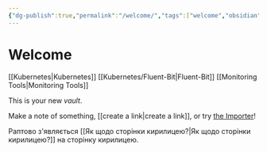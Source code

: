 ```yaml
---
{"dg-publish":true,"permalink":"/welcome/","tags":["welcome","obsidian","gardenEntry","gardenEntry","gardenEntry"]}
---
```


# Welcome
[[Kubernetes\|Kubernetes]]
[[Kubernetes/Fluent-Bit\|Fluent-Bit]]
[[Monitoring Tools\|Monitoring Tools]]

This is your new *vault*.

Make a note of something, [[create a link\|create a link]], or try [the Importer](https://help.obsidian.md/Plugins/Importer)!

Раптово з'являється [[Як щодо сторінки кирилицею?\|Як щодо сторінки кирилицею?]] на сторінку кирилицею.